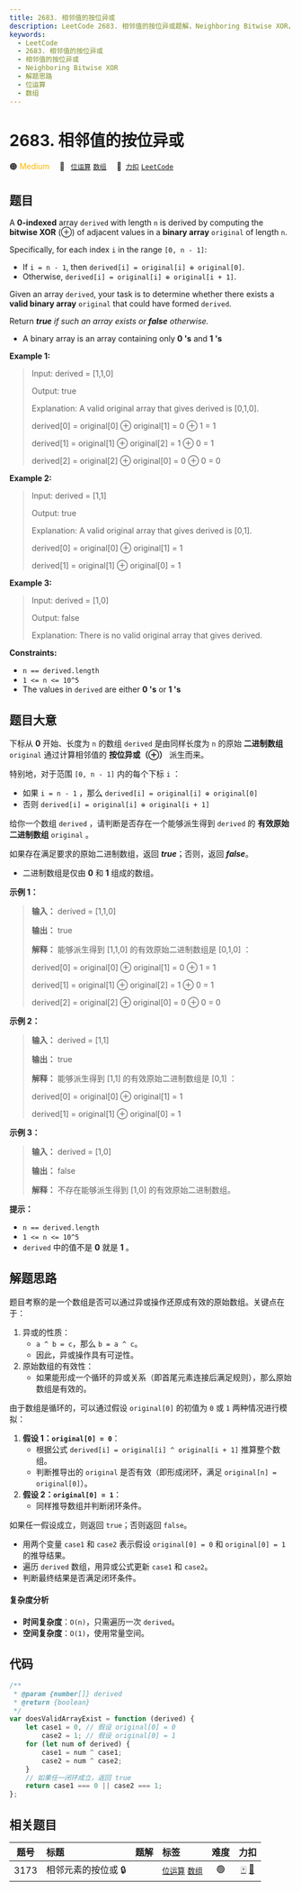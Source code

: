 ```yaml
---
title: 2683. 相邻值的按位异或
description: LeetCode 2683. 相邻值的按位异或题解，Neighboring Bitwise XOR，包含解题思路、复杂度分析以及完整的 JavaScript 代码实现。
keywords:
  - LeetCode
  - 2683. 相邻值的按位异或
  - 相邻值的按位异或
  - Neighboring Bitwise XOR
  - 解题思路
  - 位运算
  - 数组
---
```


# 2683. 相邻值的按位异或

🟠 <font color=#ffb800>Medium</font>&emsp; 🔖&ensp; [`位运算`](/tag/bit-manipulation.md) [`数组`](/tag/array.md)&emsp; 🔗&ensp;[`力扣`](https://leetcode.cn/problems/neighboring-bitwise-xor) [`LeetCode`](https://leetcode.com/problems/neighboring-bitwise-xor)

## 题目

A **0-indexed** array `derived` with length `n` is derived by computing the
**bitwise XOR** (⊕) of adjacent values in a **binary array** `original` of
length `n`.

Specifically, for each index `i` in the range `[0, n - 1]`:

- If `i = n - 1`, then `derived[i] = original[i] ⊕ original[0]`.
- Otherwise, `derived[i] = original[i] ⊕ original[i + 1]`.

Given an array `derived`, your task is to determine whether there exists a
**valid binary array** `original` that could have formed `derived`.

Return _**true** if such an array exists or **false** otherwise._

- A binary array is an array containing only **0 's** and **1 's**

**Example 1:**

> Input: derived = [1,1,0]
>
> Output: true
>
> Explanation: A valid original array that gives derived is [0,1,0].
>
> derived[0] = original[0] ⊕ original[1] = 0 ⊕ 1 = 1
>
> derived[1] = original[1] ⊕ original[2] = 1 ⊕ 0 = 1
>
> derived[2] = original[2] ⊕ original[0] = 0 ⊕ 0 = 0

**Example 2:**

> Input: derived = [1,1]
>
> Output: true
>
> Explanation: A valid original array that gives derived is [0,1].
>
> derived[0] = original[0] ⊕ original[1] = 1
>
> derived[1] = original[1] ⊕ original[0] = 1

**Example 3:**

> Input: derived = [1,0]
>
> Output: false
>
> Explanation: There is no valid original array that gives derived.

**Constraints:**

- `n == derived.length`
- `1 <= n <= 10^5`
- The values in `derived` are either **0 's** or **1 's**

## 题目大意

下标从 **0** 开始、长度为 `n` 的数组 `derived` 是由同样长度为 `n` 的原始 **二进制数组** `original`
通过计算相邻值的 **按位异或（⊕）** 派生而来。

特别地，对于范围 `[0, n - 1]` 内的每个下标 `i` ：

- 如果 `i = n - 1` ，那么 `derived[i] = original[i] ⊕ original[0]`
- 否则 `derived[i] = original[i] ⊕ original[i + 1]`

给你一个数组 `derived` ，请判断是否存在一个能够派生得到 `derived` 的 **有效原始二进制数组** `original` 。

如果存在满足要求的原始二进制数组，返回 _**true**_；否则，返回 _**false**_。

- 二进制数组是仅由 **0** 和 **1** 组成的数组。

**示例 1：**

> **输入：** derived = [1,1,0]
>
> **输出：** true
>
> **解释：** 能够派生得到 [1,1,0] 的有效原始二进制数组是 [0,1,0] ：
>
> derived[0] = original[0] ⊕ original[1] = 0 ⊕ 1 = 1
>
> derived[1] = original[1] ⊕ original[2] = 1 ⊕ 0 = 1
>
> derived[2] = original[2] ⊕ original[0] = 0 ⊕ 0 = 0

**示例 2：**

> **输入：** derived = [1,1]
>
> **输出：** true
>
> **解释：** 能够派生得到 [1,1] 的有效原始二进制数组是 [0,1] ：
>
> derived[0] = original[0] ⊕ original[1] = 1
>
> derived[1] = original[1] ⊕ original[0] = 1

**示例 3：**

> **输入：** derived = [1,0]
>
> **输出：** false
>
> **解释：** 不存在能够派生得到 [1,0] 的有效原始二进制数组。

**提示：**

- `n == derived.length`
- `1 <= n <= 10^5`
- `derived` 中的值不是 **0** 就是 **1** 。

## 解题思路

题目考察的是一个数组是否可以通过异或操作还原成有效的原始数组。关键点在于：

1. 异或的性质：
   - `a ^ b = c`，那么 `b = a ^ c`。
   - 因此，异或操作具有可逆性。
2. 原始数组的有效性：
   - 如果能形成一个循环的异或关系（即首尾元素连接后满足规则），那么原始数组是有效的。

由于数组是循环的，可以通过假设 `original[0]` 的初值为 `0` 或 `1` 两种情况进行模拟：

1. **假设 1：`original[0] = 0`**：
   - 根据公式 `derived[i] = original[i] ^ original[i + 1]` 推算整个数组。
   - 判断推导出的 `original` 是否有效（即形成闭环，满足 `original[n] = original[0]`）。
2. **假设 2：`original[0] = 1`**：
   - 同样推导数组并判断闭环条件。

如果任一假设成立，则返回 `true`；否则返回 `false`。

- 用两个变量 `case1` 和 `case2` 表示假设 `original[0] = 0` 和 `original[0] = 1` 的推导结果。
- 遍历 `derived` 数组，用异或公式更新 `case1` 和 `case2`。
- 判断最终结果是否满足闭环条件。

#### 复杂度分析

- **时间复杂度**：`O(n)`，只需遍历一次 `derived`。
- **空间复杂度**：`O(1)`，使用常量空间。

## 代码

```javascript
/**
 * @param {number[]} derived
 * @return {boolean}
 */
var doesValidArrayExist = function (derived) {
	let case1 = 0, // 假设 original[0] = 0
		case2 = 1; // 假设 original[0] = 1
	for (let num of derived) {
		case1 = num ^ case1;
		case2 = num ^ case2;
	}
	// 如果任一闭环成立，返回 true
	return case1 === 0 || case2 === 1;
};
```

## 相关题目

<!-- prettier-ignore -->
| 题号 | 标题 | 题解 | 标签 | 难度 | 力扣 |
| :------: | :------ | :------: | :------ | :------: | :------: |
| 3173 | 相邻元素的按位或 🔒 |  |  [`位运算`](/tag/bit-manipulation.md) [`数组`](/tag/array.md) | 🟢 | [🀄️](https://leetcode.cn/problems/bitwise-or-of-adjacent-elements) [🔗](https://leetcode.com/problems/bitwise-or-of-adjacent-elements) |